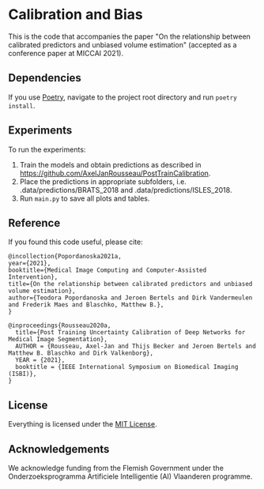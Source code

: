 # Calibration and Bias


This is the code that accompanies the paper "On the relationship between calibrated predictors and unbiased volume estimation" (accepted as a conference paper at MICCAI 2021).


## Dependencies

If you use [Poetry](https://python-poetry.org/), navigate to the project root directory and run `poetry install`. 


## Experiments
To run the experiments:

1. Train the models and obtain predictions as described in https://github.com/AxelJanRousseau/PostTrainCalibration.
2. Place the predictions in appropriate subfolders, i.e. .data/predictions/BRATS_2018 and .data/predictions/ISLES_2018.
3. Run `main.py` to save all plots and tables.

## Reference

If you found this code useful, please cite:

```
@incollection{Popordanoska2021a,
year={2021},
booktitle={Medical Image Computing and Computer-Assisted Intervention},
title={On the relationship between calibrated predictors and unbiased volume estimation},
author={Teodora Popordanoska and Jeroen Bertels and Dirk Vandermeulen and Frederik Maes and Blaschko, Matthew B.},
}
```

```
@inproceedings{Rousseau2020a,
  title={Post Training Uncertainty Calibration of Deep Networks for Medical Image Segmentation},
  AUTHOR = {Rousseau, Axel-Jan and Thijs Becker and Jeroen Bertels and Matthew B. Blaschko and Dirk Valkenborg},
  YEAR = {2021},
  booktitle = {IEEE International Symposium on Biomedical Imaging (ISBI)},
}
```

## License

Everything is licensed under the [MIT License](https://opensource.org/licenses/MIT).


## Acknowledgements

We acknowledge funding from the Flemish Government under the Onderzoeksprogramma Artificiele Intelligentie (AI) Vlaanderen programme.
